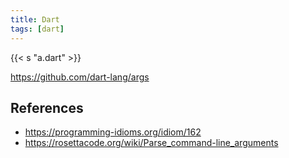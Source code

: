 ```yaml
---
title: Dart
tags: [dart]
---
```


{{< s "a.dart" >}}

<https://github.com/dart-lang/args>

## References

- <https://programming-idioms.org/idiom/162>
- <https://rosettacode.org/wiki/Parse_command-line_arguments>

